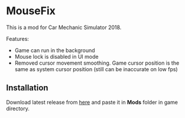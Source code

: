 ﻿# MouseFix

This is a mod for Car Mechanic Simulator 2018. 

Features:
- Game can run in the background
- Mouse lock is disabled in UI mode
- Removed cursor movement smoothing. Game cursor position is the same as system cursor position (still can be inaccurate on low fps)

## Installation

Download latest release from [here](https://github.com/Sauler/MouseFix/releases/latest) and paste it in **Mods** folder in game directory.